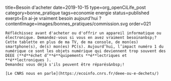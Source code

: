 title=Besoin d'acheter
date=2019-10-15
type=org_openCiLife_post
category=bonne_pratique
tags=economie energie
status=published
exerpt=En ai-je vraiment besoin aujourd'hui&nbsp;?
contentImage=images/bonnes_pratiques/commission.svg
order=021
~~~~~~
Réfléchissez avant d'acheter ou d'offrir un appareil informatique ou électronique. Demandez-vous si vous en avez vraiment besoinanbsp;? Cette tablette en plus de ma TV, de ma console, de mon(es) smartphone(s), de(s) mon(es) PC(s). Aujourd’hui, l’impact numéro 1 du numérique ce sont les objets numérique qui deviennent trop souvent des DEEE (**d**échet d’**é**quipements **é**lectriques et **é**lectroniques ).
Demandez vous déjà s'ils peuvent être réparés&nbsp;!

[Le CNRS nous en parle](https://ecoinfo.cnrs.fr/deee-ou-e-dechets/)